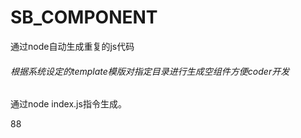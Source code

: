 # SB_COMPONENT
通过node自动生成重复的js代码

###### 根据系统设定的template模版对指定目录进行生成空组件方便coder开发

通过node index.js指令生成。

88